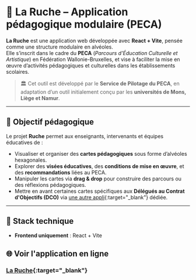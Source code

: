 # 🐝 La Ruche – Application pédagogique modulaire (PECA)

**La Ruche** est une application web développée avec **React + Vite**, pensée comme une structure modulaire en alvéoles.  
Elle s’inscrit dans le cadre du **PECA** (_Parcours d’Éducation Culturelle et Artistique_) en Fédération Wallonie-Bruxelles, et vise à faciliter la mise en œuvre d’activités pédagogiques et culturelles dans les établissements scolaires.

> 🏛️ Cet outil est développé par le **Service de Pilotage du PECA**, en adaptation d’un outil initialement conçu par les **universités de Mons, Liège et Namur**.

---

## 🎯 Objectif pédagogique

Le projet **Ruche** permet aux enseignants, intervenants et équipes éducatives de :

- Visualiser et organiser des **cartes pédagogiques** sous forme d’alvéoles hexagonales.
- Explorer des **visées éducatives**, des **conditions de mise en œuvre**, et des **recommandations** liées au PECA.
- Manipuler les cartes via **drag & drop** pour construire des parcours ou des réflexions pédagogiques.
- Mettre en avant certaines cartes spécifiques aux **Délégués au Contrat d'Objectifs (DCO)** via [une autre appli](https://la-ruche-dco.netlify.app/){:target="_blank"} dédiée.

---

## 🧰 Stack technique

- **Frontend uniquement** : React + Vite

## 🌐 Voir l'application en ligne

### [La Ruche](https://la-ruche.netlify.app/){:target="_blank"}
